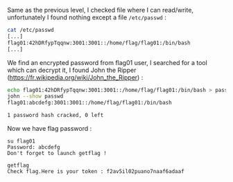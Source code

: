 Same as the previous level, I checked file where I can read/write, unfortunately I found nothing except a file `/etc/passwd` :
```bash
cat /etc/passwd
[...]
flag01:42hDRfypTqqnw:3001:3001::/home/flag/flag01:/bin/bash
[...]
```

We find an encrypted password from flag01 user, I searched for a tool which can decrypt it, I found John the Ripper (https://fr.wikipedia.org/wiki/John_the_Ripper) :
```bash
echo flag01:42hDRfypTqqnw:3001:3001::/home/flag/flag01:/bin/bash > passwd
john --show passwd
flag01:abcdefg:3001:3001::/home/flag/flag01:/bin/bash

1 password hash cracked, 0 left
```

Now we have flag password :
```
su flag01
Password: abcdefg
Don't forget to launch getflag !
```

```
getflag
Check flag.Here is your token : f2av5il02puano7naaf6adaaf
```
